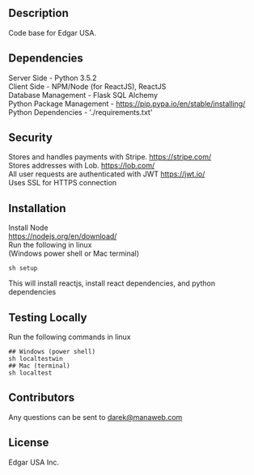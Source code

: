 ## Description
Code base for Edgar USA. 

## Dependencies 
Server Side - Python 3.5.2 <br/>
Client Side - NPM/Node (for ReactJS), ReactJS <br/> 
Database Management - Flask SQL Alchemy <br/>
Python Package Management - https://pip.pypa.io/en/stable/installing/ <br/>
Python Dependencies - './requirements.txt' <br/>

## Security 
Stores and handles payments with Stripe. https://stripe.com/ <br/>
Stores addresses with Lob. https://lob.com/ <br/>
All user requests are authenticated with JWT https://jwt.io/ <br/>
Uses SSL for HTTPS connection <br/>

## Installation
Install Node <br/>
https://nodejs.org/en/download/ <br/>
Run the following in linux  
(Windows power shell or Mac terminal)

```
sh setup
```

This will install reactjs, install react dependencies, and python dependencies


## Testing Locally
Run the following commands in linux 

```
## Windows (power shell)
sh localtestwin
## Mac (terminal)
sh localtest
```

## Contributors
Any questions can be sent to darek@manaweb.com

## License
Edgar USA Inc.


